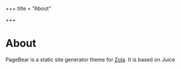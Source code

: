 +++
title = "About"

+++

# About

PageBear is a static site generator theme for [Zola](https://www.getzola.org/). It is based on Juice